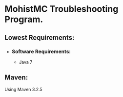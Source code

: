 # MohistMC Troubleshooting Program.
## Lowest Requirements:
- ### Software Requirements:
  - Java 7
## Maven:
Using Maven 3.2.5
